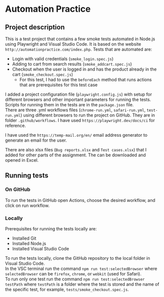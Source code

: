 # Automation Practice

## Project description
This is a test project that contains a few smoke tests automated in Node.js using Playwright and Visual Studio Code. It is based on the website `http://automationpractice.com/index.php`.
Tests that are automated are:
- Login with valid credentials (`smoke_login.spec.js`)
- Adding to cart from search results (`smoke_addcart.spec.js`)
- Checkout when the user is logged in and has the product already in the cart (`smoke_checkout.spec.js`)
    - For this test, I had to use the `beforeEach` method that runs actions that are prerequisites for this test case  

I added a project configuration file (`playwright.config.js`) with setup for different browsers and other important parameters for running the tests. Scripts for running them in the tests are in the `package.json` file. \
There are three .yml workflows files (`chrome-run.yml`, `safari-run.yml`, `test-run.yml`) using different browsers to run the project on GitHub. They are in folder `.github/workflows`. I have used `https://playwright.dev/docs/ci` for reference.

I have used the `https://temp-mail.org/en/` email address generator to generate an email for the user.

There are also xlsx files (`Bug reports.xlsx` and `Test cases.xlsx`) that I added for other parts of the assignment. The can be downloaded and opened in Excel.

## Running tests

### On GitHub
To run the tests in GitHub open Actions, choose the desired workflow, and click on run workflow. 

### Locally
Prerequisites for running the tests locally are:
- Installed Git
- Installed Node.js
- Installed Visual Studio Code

To run the tests locally, clone the GitHub repository to the local folder in Visual Studio Code.\
In the VSC terminal run the command `npm run test:selectedBrowser` where `selectedBrowser` can be `firefox`, `chrome`, or `webkit` (used for Safari).\
To run only one test run the command `npm run test:selectedBrowser testPath` where `testPath` is a folder where the test is stored and the name of the specific test, for example, `tests/smoke_checkout.spec.js`.